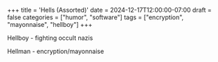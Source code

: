 +++
title = 'Hells (Assorted)'
date = 2024-12-17T12:00:00-07:00
draft = false
categories = ["humor", "software"]
tags = ["encryption", "mayonnaise", "hellboy"]
+++

Hellboy - fighting occult nazis

Hellman - encryption/mayonnaise